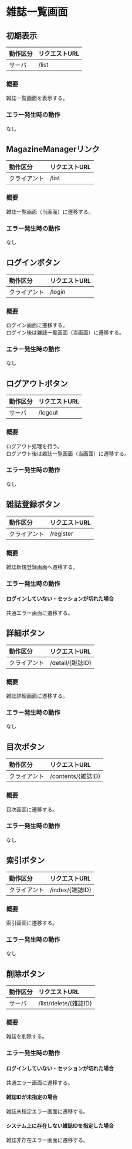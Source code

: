 # 雑誌一覧画面

## 初期表示
|動作区分|リクエストURL|
|:--|:--|
|サーバ|/list|
### 概要
雑誌一覧画面を表示する。
### エラー発生時の動作
なし

## MagazineManagerリンク
|動作区分|リクエストURL|
|:--|:--|
|クライアント|/list|
### 概要
雑誌一覧画面（当画面）に遷移する。
### エラー発生時の動作
なし

## ログインボタン
|動作区分|リクエストURL|
|:--|:--|
|クライアント|/login|
### 概要
ログイン画面に遷移する。  
ログイン後は雑誌一覧画面（当画面）に遷移する。
### エラー発生時の動作
なし

## ログアウトボタン
|動作区分|リクエストURL|
|:--|:--|
|サーバ|/logout|
### 概要
ログアウト処理を行う。  
ログアウト後は雑誌一覧画面（当画面）に遷移する。
### エラー発生時の動作
なし

## 雑誌登録ボタン
|動作区分|リクエストURL|
|:--|:--|
|クライアント|/register|
### 概要
雑誌新規登録画面へ遷移する。
### エラー発生時の動作
#### ログインしていない・セッションが切れた場合
共通エラー画面に遷移する。

## 詳細ボタン
|動作区分|リクエストURL|
|:--|:--|
|クライアント|/detail/{雑誌ID}|
### 概要
雑誌詳細画面に遷移する。
### エラー発生時の動作
なし

## 目次ボタン
|動作区分|リクエストURL|
|:--|:--|
|クライアント|/contents/{雑誌ID}|
### 概要
目次画面に遷移する。
### エラー発生時の動作
なし

## 索引ボタン
|動作区分|リクエストURL|
|:--|:--|
|クライアント|/index/{雑誌ID}|
### 概要
索引画面に遷移する。
### エラー発生時の動作
なし

## 削除ボタン
|動作区分|リクエストURL|
|:--|:--|
|サーバ|/list/delete/{雑誌ID}|
### 概要
雑誌を削除する。
### エラー発生時の動作
#### ログインしていない・セッションが切れた場合
共通エラー画面に遷移する。
#### 雑誌IDが未指定の場合
雑誌未指定エラー画面に遷移する。
#### システム上に存在しない雑誌IDを指定した場合
雑誌非存在エラー画面に遷移する。

